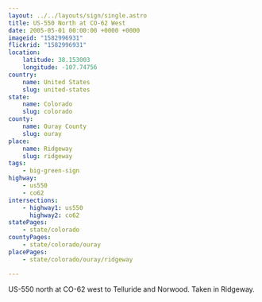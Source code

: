 ```yaml
---
layout: ../../layouts/sign/single.astro
title: US-550 North at CO-62 West
date: 2005-05-01 00:00:00 +0000 +0000
imageid: "1582996931"
flickrid: "1582996931"
location:
    latitude: 38.153003
    longitude: -107.74756
country:
    name: United States
    slug: united-states
state:
    name: Colorado
    slug: colorado
county:
    name: Ouray County
    slug: ouray
place:
    name: Ridgeway
    slug: ridgeway
tags:
    - big-green-sign
highway:
    - us550
    - co62
intersections:
    - highway1: us550
      highway2: co62
statePages:
    - state/colorado
countyPages:
    - state/colorado/ouray
placePages:
    - state/colorado/ouray/ridgeway

---
```

US-550 north at CO-62 west to Telluride and Norwood.  Taken in Ridgeway.